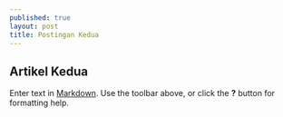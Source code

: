 ```yaml
---
published: true
layout: post
title: Postingan Kedua
---
```

## Artikel Kedua

Enter text in [Markdown](http://daringfireball.net/projects/markdown/). Use the toolbar above, or click the **?** button for formatting help.
